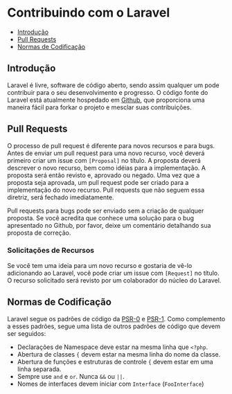 # Contribuindo com o Laravel

- [Introdução](#introduction)
- [Pull Requests](#pull-requests)
- [Normas de Codificação](#coding-guidelines)

<a name="introduction"></a>
## Introdução

Laravel é livre, software de código aberto, sendo assim qualquer um pode contribuir para o seu desenvolvimento e progresso. O código fonte do Laravel está atualmente hospedado em [Github](http://github.com), que proporciona uma maneira fácil para forkar o projeto e mesclar suas contribuições.

<a name="pull-requests"></a>
## Pull Requests

O processo de pull request é diferente para novos recursos e para bugs. Antes de enviar um pull request para uma novo recurso, você deverá primeiro criar um issue com `[Proposal]` no título. A proposta deverá descrever o novo recurso, bem como idéias para a implementação. A proposta será então revisto e, aprovado ou negado. Uma vez que a proposta seja aprovada, um pull request pode ser criado para a implementação do novo recurso. Pull requests que não seguem essa diretriz, será fechado imediatamente.

Pull requests para bugs pode ser enviado sem a criação de qualquer proposta. Se você acredita que conhece uma solução para o bug apresentado no Github, por favor, deixe um comentário detalhando sua proposta de correção.

### Solicitações de Recursos

Se você tem uma ideia para um novo recurso e gostaria de vê-lo adicionando ao Laravel, você pode criar um issue com `[Request]` no título. O recurso solicitado será revisto por um colaborador do núcleo do Laravel.

<a name="coding-guidelines"></a>
## Normas de Codificação

Laravel segue os padrões de código da [PSR-0](https://github.com/php-fig/fig-standards/blob/master/accepted/PSR-0.md) e [PSR-1](https://github.com/php-fig/fig-standards/blob/master/accepted/PSR-1-basic-coding-standard.md). Como complemento a esses padrões, segue uma lista de outros padrões de código que devem ser seguidos:

- Declarações de Namespace deve estar na mesma linha que `<?php`.
- Abertura de classes `{` devem estar na mesma linha do nome da classe.
- Abertura de funções e estruturas de controle `{` devem estar em uma linha separada.
- Sempre use `and` e `or`. Nunca `&&` ou `||`.
- Nomes de interfaces devem iniciar com `Interface` (`FooInterface`)
